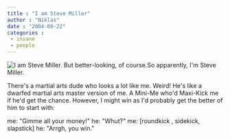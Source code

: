 ```yaml
---
title : "I am Steve Miller"
author : "Niklas"
date : "2004-09-22"
categories : 
 - insane
 - people
---
```


![I am Steve Miller. But better-looking, of course.](https://niklasblog.com/wp-content/2004-09-23-stevemiller.jpg)So apparently, I'm Steve Miller.

There's a martial arts dude who looks a lot like me. Weird! He's like a dwarfed martial arts master version of me. A Mini-Me who'd Maxi-Kick me if he'd get the chance. However, I might win as I'd probably get the better of him to start with:

me: "Gimme all your money!" he: "Whut?" me: \[roundkick , sidekick, slapstick\] he: "Arrgh, you win."
